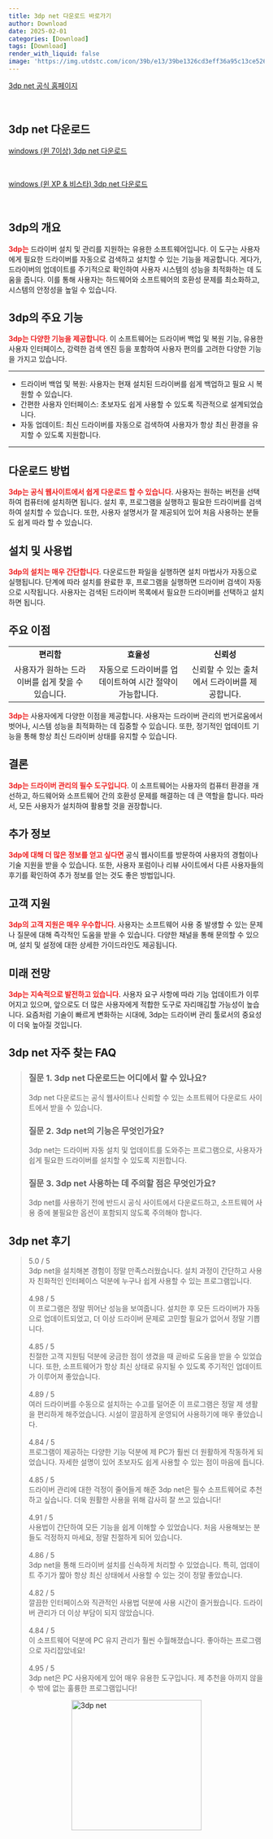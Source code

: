 ```yaml
---
title: 3dp net 다운로드 바로가기
author: Download
date: 2025-02-01
categories: [Download]
tags: [Download]
render_with_liquid: false
image: 'https://img.utdstc.com/icon/39b/e13/39be1326cd3eff36a95c13ce526fcc5ccb9a696c56e8a99210877d905855bc91:100'
---
```

<p><a class='click-button' title='3dp net' href='https://www.3dpchip.com/3dp/net_down_kor.php' rel='nofollow'>3dp net 공식 홈페이지</a></p><br>
<h2 id='3dp net_다운로드'>3dp net 다운로드</h2>
<p><a class="click-button" title="3dp net 다운로드" href="https://www.3dpchip.com/new/3DP_Net_v2101.exe" rel="nofollow">windows (윈 7이상) 3dp net 다운로드</a></p><br>
<p><a class="click-button" title="3dp net 다운로드" href="https://www.3dpchip.com/new/3DP_Net_v1703.exe" rel="nofollow">windows (윈 XP & 비스타) 3dp net 다운로드</a></p><br>


<h2 id='3dp의 개요'>3dp의 개요</h2>

<p><b><span style="color: #ee2323;">3dp는</span></b> 드라이버 설치 및 관리를 지원하는 유용한 소프트웨어입니다. 이 도구는 사용자에게 필요한 드라이버를 자동으로 검색하고 설치할 수 있는 기능을 제공합니다. 게다가, 드라이버의 업데이트를 주기적으로 확인하여 사용자 시스템의 성능을 최적화하는 데 도움을 줍니다. 이를 통해 사용자는 하드웨어와 소프트웨어의 호환성 문제를 최소화하고, 시스템의 안정성을 높일 수 있습니다.</p>

<h2 id='3dp의 주요 기능'>3dp의 주요 기능</h2>

<p><b><span style="color: #ee2323;">3dp는 다양한 기능을 제공합니다</span></b>. 이 소프트웨어는 드라이버 백업 및 복원 기능, 유용한 사용자 인터페이스, 강력한 검색 엔진 등을 포함하여 사용자 편의를 고려한 다양한 기능을 가지고 있습니다.</p>

<hr />

<ul>
    <li>드라이버 백업 및 복원: 사용자는 현재 설치된 드라이버를 쉽게 백업하고 필요 시 복원할 수 있습니다.</li>
    <li>간편한 사용자 인터페이스: 초보자도 쉽게 사용할 수 있도록 직관적으로 설계되었습니다.</li>
    <li>자동 업데이트: 최신 드라이버를 자동으로 검색하여 사용자가 항상 최신 환경을 유지할 수 있도록 지원합니다.</li>
</ul>

<hr />

<h2 id='다운로드 방법'>다운로드 방법</h2>

<p><b><span style="color: #ee2323;">3dp는 공식 웹사이트에서 쉽게 다운로드 할 수 있습니다</span></b>. 사용자는 원하는 버전을 선택하여 컴퓨터에 설치하면 됩니다. 설치 후, 프로그램을 실행하고 필요한 드라이버를 검색하여 설치할 수 있습니다. 또한, 사용자 설명서가 잘 제공되어 있어 처음 사용하는 분들도 쉽게 따라 할 수 있습니다.</p>

<h2 id='설치 및 사용법'>설치 및 사용법</h2>

<p><b><span style="color: #ee2323;">3dp의 설치는 매우 간단합니다</span></b>. 다운로드한 파일을 실행하면 설치 마법사가 자동으로 실행됩니다. 단계에 따라 설치를 완료한 후, 프로그램을 실행하면 드라이버 검색이 자동으로 시작됩니다. 사용자는 검색된 드라이버 목록에서 필요한 드라이버를 선택하고 설치하면 됩니다.</p>

<h2 id='주요 이점'>주요 이점</h2>

<table>
    <tr>
        <td style="text-align: center; height: 17px;"><b>편리함</b></td>
        <td style="text-align: center; height: 17px;"><b>효율성</b></td>
        <td style="text-align: center; height: 17px;"><b>신뢰성</b></td>
    </tr>
    <tr>
        <td style="text-align: center; height: 17px;">사용자가 원하는 드라이버를 쉽게 찾을 수 있습니다.</td>
        <td style="text-align: center; height: 17px;">자동으로 드라이버를 업데이트하여 시간 절약이 가능합니다.</td>
        <td style="text-align: center; height: 17px;">신뢰할 수 있는 출처에서 드라이버를 제공합니다.</td>
    </tr>
</table>

<p><b><span style="color: #ee2323;">3dp는</span></b> 사용자에게 다양한 이점을 제공합니다. 사용자는 드라이버 관리의 번거로움에서 벗어나, 시스템 성능을 최적화하는 데 집중할 수 있습니다. 또한, 정기적인 업데이트 기능을 통해 항상 최신 드라이버 상태를 유지할 수 있습니다.</p>

<h2 id='결론'>결론</h2>

<p><b><span style="color: #ee2323;">3dp는 드라이버 관리의 필수 도구입니다</span></b>. 이 소프트웨어는 사용자의 컴퓨터 환경을 개선하고, 하드웨어와 소프트웨어 간의 호환성 문제를 해결하는 데 큰 역할을 합니다. 따라서, 모든 사용자가 설치하여 활용할 것을 권장합니다.</p>

<h2 id='추가 정보'>추가 정보</h2>

<p><b><span style="color: #ee2323;">3dp에 대해 더 많은 정보를 얻고 싶다면</span></b> 공식 웹사이트를 방문하여 사용자의 경험이나 기술 지원을 받을 수 있습니다. 또한, 사용자 포럼이나 리뷰 사이트에서 다른 사용자들의 후기를 확인하여 추가 정보를 얻는 것도 좋은 방법입니다.</p>

<h2 id='고객 지원'>고객 지원</h2>

<p><b><span style="color: #ee2323;">3dp의 고객 지원은 매우 우수합니다</span></b>. 사용자는 소프트웨어 사용 중 발생할 수 있는 문제나 질문에 대해 즉각적인 도움을 받을 수 있습니다. 다양한 채널을 통해 문의할 수 있으며, 설치 및 설정에 대한 상세한 가이드라인도 제공됩니다.</p>

<h2 id='미래 전망'>미래 전망</h2>

<p><b><span style="color: #ee2323;">3dp는 지속적으로 발전하고 있습니다</span></b>. 사용자 요구 사항에 따라 기능 업데이트가 이루어지고 있으며, 앞으로도 더 많은 사용자에게 적합한 도구로 자리매김할 가능성이 높습니다. 요즘처럼 기술이 빠르게 변화하는 시대에, 3dp는 드라이버 관리 툴로서의 중요성이 더욱 높아질 것입니다.</p>


<h2 id='3dp net_자주_찾는_FAQ'>3dp net 자주 찾는 FAQ</h2>
<div itemscope="" itemtype="https://schema.org/FAQPage"> <blockquote> <div itemscope="" itemprop="mainEntity" itemtype="https://schema.org/Question"> <h3 itemprop="name">질문 1. 3dp net 다운로드는 어디에서 할 수 있나요?</h3> <div itemscope="" itemprop="acceptedAnswer" itemtype="https://schema.org/Answer"> <span itemprop="text"> <p>3dp net 다운로드는 공식 웹사이트나 신뢰할 수 있는 소프트웨어 다운로드 사이트에서 받을 수 있습니다.</p> </span> </div> </div> <div itemscope="" itemprop="mainEntity" itemtype="https://schema.org/Question"> <h3 itemprop="name">질문 2. 3dp net의 기능은 무엇인가요?</h3> <div itemscope="" itemprop="acceptedAnswer" itemtype="https://schema.org/Answer"> <span itemprop="text"> <p>3dp net는 드라이버 자동 설치 및 업데이트를 도와주는 프로그램으로, 사용자가 쉽게 필요한 드라이버를 설치할 수 있도록 지원합니다.</p> </span> </div> </div> <div itemscope="" itemprop="mainEntity" itemtype="https://schema.org/Question"> <h3 itemprop="name">질문 3. 3dp net 사용하는 데 주의할 점은 무엇인가요?</h3> <div itemscope="" itemprop="acceptedAnswer" itemtype="https://schema.org/Answer"> <span itemprop="text"> <p>3dp net를 사용하기 전에 반드시 공식 사이트에서 다운로드하고, 소프트웨어 사용 중에 불필요한 옵션이 포함되지 않도록 주의해야 합니다.</p> </span> </div> </div> </blockquote> </div>
<h2 id='3dp net_후기'>3dp net 후기</h2>
<div itemscope itemtype="https://schema.org/Product">
  <blockquote>
  <div itemprop="review" itemscope itemtype="https://schema.org/Review">
      <div itemprop="reviewRating" itemscope itemtype="https://schema.org/Rating"> <span itemprop="ratingValue">5.0</span> / <span itemprop="bestRating">5</span> </div>
      <span itemprop="reviewBody">3dp net을 설치해본 경험이 정말 만족스러웠습니다. 설치 과정이 간단하고 사용자 친화적인 인터페이스 덕분에 누구나 쉽게 사용할 수 있는 프로그램입니다.</span>
  </div>
  <br>
  <div itemprop="review" itemscope itemtype="https://schema.org/Review">
      <div itemprop="reviewRating" itemscope itemtype="schema.org/Rating"> <span itemprop="ratingValue">4.98</span> / <span itemprop="bestRating">5</span> </div>
      <span itemprop="reviewBody">이 프로그램은 정말 뛰어난 성능을 보여줍니다. 설치한 후 모든 드라이버가 자동으로 업데이트되었고, 더 이상 드라이버 문제로 고민할 필요가 없어서 정말 기쁩니다.</span>
  </div>
  <br>
  <div itemprop="review" itemscope itemtype="schema.org/Review">
      <div itemprop="reviewRating" itemscope itemtype="schema.org/Rating"> <span itemprop="ratingValue">4.85</span> / <span itemprop="bestRating">5</span> </div>
      <span itemprop="reviewBody">친절한 고객 지원팀 덕분에 궁금한 점이 생겼을 때 곧바로 도움을 받을 수 있었습니다. 또한, 소프트웨어가 항상 최신 상태로 유지될 수 있도록 주기적인 업데이트가 이루어져 좋았습니다.</span>
  </div>
  <br>
  <div itemprop="review" itemscope itemtype="schema.org/Review">
      <div itemprop="reviewRating" itemscope itemtype="schema.org/Rating"> <span itemprop="ratingValue">4.89</span> / <span itemprop="bestRating">5</span> </div>
      <span itemprop="reviewBody">여러 드라이버를 수동으로 설치하는 수고를 덜어준 이 프로그램은 정말 제 생활을 편리하게 해주었습니다. 시설이 깔끔하게 운영되어 사용하기에 매우 좋았습니다.</span>
  </div>
  <br>
  <div itemprop="review" itemscope itemtype="schema.org/Review">
      <div itemprop="reviewRating" itemscope itemtype="schema.org/Rating"> <span itemprop="ratingValue">4.84</span> / <span itemprop="bestRating">5</span> </div>
      <span itemprop="reviewBody">프로그램이 제공하는 다양한 기능 덕분에 제 PC가 훨씬 더 원활하게 작동하게 되었습니다. 자세한 설명이 있어 초보자도 쉽게 사용할 수 있는 점이 마음에 듭니다.</span>
  </div>
  <br>
  <div itemprop="review" itemscope itemtype="schema.org/Review">
      <div itemprop="reviewRating" itemscope itemtype="schema.org/Rating"> <span itemprop="ratingValue">4.85</span> / <span itemprop="bestRating">5</span> </div>
      <span itemprop="reviewBody">드라이버 관리에 대한 걱정이 줄어들게 해준 3dp net은 필수 소프트웨어로 추천하고 싶습니다. 더욱 원활한 사용을 위해 감사히 잘 쓰고 있습니다!</span>
  </div>
  <br>
  <div itemprop="review" itemscope itemtype="schema.org/Review">
      <div itemprop="reviewRating" itemscope itemtype="schema.org/Rating"> <span itemprop="ratingValue">4.91</span> / <span itemprop="bestRating">5</span> </div>
      <span itemprop="reviewBody">사용법이 간단하여 모든 기능을 쉽게 이해할 수 있었습니다. 처음 사용해보는 분들도 걱정하지 마세요, 정말 친절하게 되어 있습니다.</span>
  </div>
  <br>
  <div itemprop="review" itemscope itemtype="schema.org/Review">
      <div itemprop="reviewRating" itemscope itemtype="schema.org/Rating"> <span itemprop="ratingValue">4.86</span> / <span itemprop="bestRating">5</span> </div>
      <span itemprop="reviewBody">3dp net을 통해 드라이버 설치를 신속하게 처리할 수 있었습니다. 특히, 업데이트 주기가 짧아 항상 최신 상태에서 사용할 수 있는 것이 정말 좋았습니다.</span>
  </div>
  <br>
  <div itemprop="review" itemscope itemtype="schema.org/Review">
      <div itemprop="reviewRating" itemscope itemtype="schema.org/Rating"> <span itemprop="ratingValue">4.82</span> / <span itemprop="bestRating">5</span> </div>
      <span itemprop="reviewBody">깔끔한 인터페이스와 직관적인 사용법 덕분에 사용 시간이 즐거웠습니다. 드라이버 관리가 더 이상 부담이 되지 않았습니다.</span>
  </div>
  <br>
  <div itemprop="review" itemscope itemtype="schema.org/Review">
      <div itemprop="reviewRating" itemscope itemtype="schema.org/Rating"> <span itemprop="ratingValue">4.84</span> / <span itemprop="bestRating">5</span> </div>
      <span itemprop="reviewBody">이 소프트웨어 덕분에 PC 유지 관리가 훨씬 수월해졌습니다. 좋아하는 프로그램으로 자리잡았네요!</span>
  </div>
  <br>
  <div itemprop="review" itemscope itemtype="schema.org/Review">
      <div itemprop="reviewRating" itemscope itemtype="schema.org/Rating"> <span itemprop="ratingValue">4.95</span> / <span itemprop="bestRating">5</span> </div>
      <span itemprop="reviewBody">3dp net은 PC 사용자에게 있어 매우 유용한 도구입니다. 제 추천을 아끼지 않을 수 밖에 없는 훌륭한 프로그램입니다!</span>
  </div>
  </blockquote>
</div>
<figure class="image" style="display: flex; justify-content: center; align-items: center; margin: 0;"><img src="https://img.utdstc.com/icon/39b/e13/39be1326cd3eff36a95c13ce526fcc5ccb9a696c56e8a99210877d905855bc91:100" alt="3dp net" width="256" height="256" style="max-width: 100%; height: auto;"></figure>